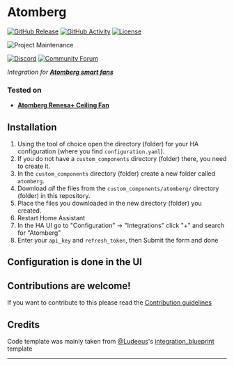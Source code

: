 # Atomberg

[![GitHub Release][releases-shield]][releases]
[![GitHub Activity][commits-shield]][commits]
[![License][license-shield]](LICENSE)

![Project Maintenance][maintenance-shield]

[![Discord][discord-shield]][discord]
[![Community Forum][forum-shield]][forum]

*Integration for **[Atomberg smart fans](https://atomberg.com/atomberg-ceiling-fans?page=1&fan_sub_category%5Bfilter%5D=Smart+Fans%2C270)***

### Tested on
- **[Atomberg Renesa+ Ceiling Fan](https://atomberg.com/atomberg-renesa-smart-iot-enabled-ceiling-fans-with-bldc-motor-and-remote?attribute_pa_color=Earth+Brown&attribute_pa_sweepsize=1200mm)**

## Installation

1. Using the tool of choice open the directory (folder) for your HA configuration (where you find `configuration.yaml`).
2. If you do not have a `custom_components` directory (folder) there, you need to create it.
3. In the `custom_components` directory (folder) create a new folder called `atomberg`.
4. Download _all_ the files from the `custom_components/atomberg/` directory (folder) in this repository.
5. Place the files you downloaded in the new directory (folder) you created.
6. Restart Home Assistant
7. In the HA UI go to "Configuration" -> "Integrations" click "+" and search for "Atomberg"
8. Enter your `api_key` and `refresh_token`, then Submit the form and done

## Configuration is done in the UI

<!---->

## Contributions are welcome!

If you want to contribute to this please read the [Contribution guidelines](CONTRIBUTING.md)

## Credits

Code template was mainly taken from [@Ludeeus](https://github.com/ludeeus)'s [integration_blueprint][integration_blueprint] template

***

[integration_blueprint]: https://github.com/ludeeus/integration_blueprint
[commits-shield]: https://img.shields.io/github/commit-activity/y/dasshubham762/atomberg-integration.svg?style=for-the-badge
[commits]: https://github.com/dasshubham762/atomberg-integration/commits/main
[discord]: https://discord.gg/Qa5fW2R
[discord-shield]: https://img.shields.io/discord/330944238910963714.svg?style=for-the-badge
[forum-shield]: https://img.shields.io/badge/community-forum-brightgreen.svg?style=for-the-badge
[forum]: https://community.home-assistant.io/
[license-shield]: https://img.shields.io/github/license/dasshubham762/atomberg-integration.svg?style=for-the-badge
[maintenance-shield]: https://img.shields.io/badge/maintainer-%40dasshubham762-blue.svg?style=for-the-badge
[releases-shield]: https://img.shields.io/github/release/dasshubham762/atomberg-integration.svg?style=for-the-badge
[releases]: https://github.com/dasshubham762/atomberg-integration/releases